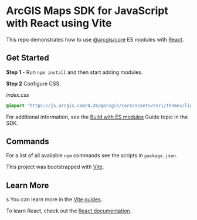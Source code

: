 # ArcGIS Maps SDK for JavaScript with React using Vite

This repo demonstrates how to use [@arcgis/core](https://www.npmjs.com/package/@arcgis/core) ES modules with [React](https://reactjs.org/).

## Get Started

**Step 1** - Run `npm install` and then start adding modules.

**Step 2** Configure CSS.

_index.css_

```css
@import "https://js.arcgis.com/4.26/@arcgis/core/assets/esri/themes/light/main.css";
```

For additional information, see the [Build with ES modules](https://developers.arcgis.com/javascript/latest/es-modules/) Guide topic in the SDK.

## Commands

For a list of all available `npm` commands see the scripts in `package.json`.

This project was bootstrapped with [Vite](https://vitejs.dev/).

## Learn More
s
You can learn more in the [Vite guides](https://vitejs.dev/guide/).

To learn React, check out the [React documentation](https://reactjs.org/).
